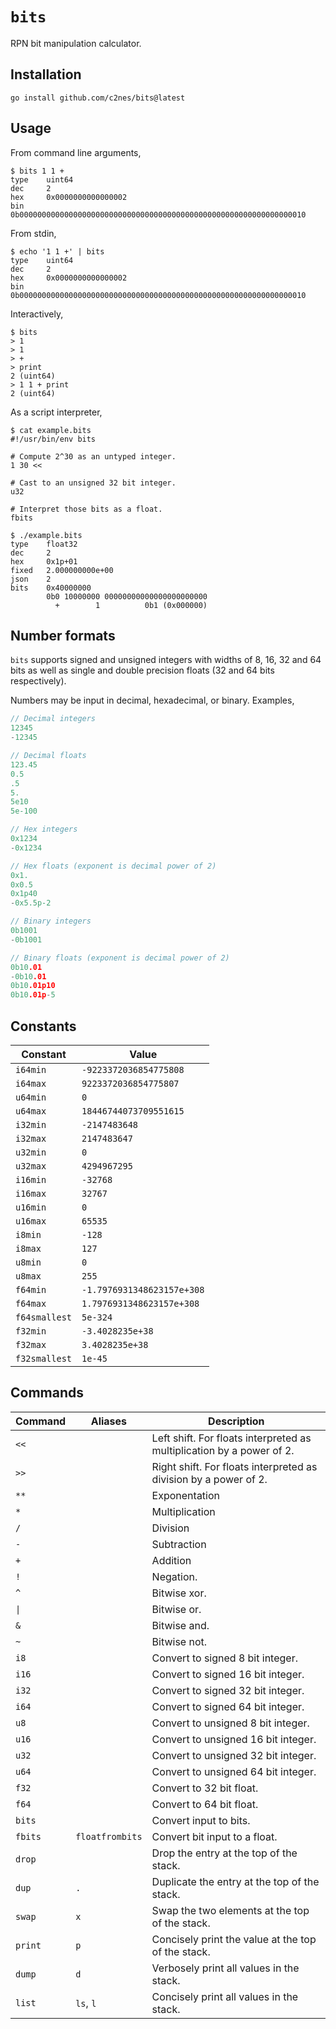 # `bits`

RPN bit manipulation calculator.

## Installation

```
go install github.com/c2nes/bits@latest
```

## Usage

From command line arguments,

```
$ bits 1 1 +
type    uint64
dec     2
hex     0x0000000000000002
bin     0b0000000000000000000000000000000000000000000000000000000000000010
```

From stdin,

```
$ echo '1 1 +' | bits
type    uint64
dec     2
hex     0x0000000000000002
bin     0b0000000000000000000000000000000000000000000000000000000000000010
```

Interactively,

```
$ bits
> 1
> 1
> +
> print
2 (uint64)
> 1 1 + print
2 (uint64)
```

As a script interpreter,

```
$ cat example.bits
#!/usr/bin/env bits

# Compute 2^30 as an untyped integer.
1 30 <<

# Cast to an unsigned 32 bit integer.
u32

# Interpret those bits as a float.
fbits

$ ./example.bits
type    float32
dec     2
hex     0x1p+01
fixed   2.000000000e+00
json    2
bits    0x40000000
        0b0 10000000 00000000000000000000000
          +        1          0b1 (0x000000)
```

## Number formats

`bits` supports signed and unsigned integers with widths of 8, 16, 32 and 64 bits as well as single and double precision floats (32 and 64 bits respectively).

Numbers may be input in decimal, hexadecimal, or binary. Examples,

<!-- higlight as c++ since it's close enough -->

```cpp
// Decimal integers
12345
-12345

// Decimal floats
123.45
0.5
.5
5.
5e10
5e-100

// Hex integers
0x1234
-0x1234

// Hex floats (exponent is decimal power of 2)
0x1.
0x0.5
0x1p40
-0x5.5p-2

// Binary integers
0b1001
-0b1001

// Binary floats (exponent is decimal power of 2)
0b10.01
-0b10.01
0b10.01p10
0b10.01p-5
```

## Constants

| Constant      | Value                      |
| ------------- | -------------------------- |
| `i64min`      | `-9223372036854775808`     |
| `i64max`      | `9223372036854775807`      |
| `u64min`      | `0`                        |
| `u64max`      | `18446744073709551615`     |
| `i32min`      | `-2147483648`              |
| `i32max`      | `2147483647`               |
| `u32min`      | `0`                        |
| `u32max`      | `4294967295`               |
| `i16min`      | `-32768`                   |
| `i16max`      | `32767`                    |
| `u16min`      | `0`                        |
| `u16max`      | `65535`                    |
| `i8min`       | `-128`                     |
| `i8max`       | `127`                      |
| `u8min`       | `0`                        |
| `u8max`       | `255`                      |
| `f64min`      | `-1.7976931348623157e+308` |
| `f64max`      | `1.7976931348623157e+308`  |
| `f64smallest` | `5e-324`                   |
| `f32min`      | `-3.4028235e+38`           |
| `f32max`      | `3.4028235e+38`            |
| `f32smallest` | `1e-45`                    |

## Commands

| Command | Aliases         | Description                                                           |
| ------- | --------------- | --------------------------------------------------------------------- |
| `<<`    |                 | Left shift. For floats interpreted as multiplication by a power of 2. |
| `>>`    |                 | Right shift. For floats interpreted as division by a power of 2.      |
| `**`    |                 | Exponentation                                                         |
| `*`     |                 | Multiplication                                                        |
| `/`     |                 | Division                                                              |
| `-`     |                 | Subtraction                                                           |
| `+`     |                 | Addition                                                              |
| `!`     |                 | Negation.                                                             |
| `^`     |                 | Bitwise xor.                                                          |
| `\|`    |                 | Bitwise or.                                                           |
| `&`     |                 | Bitwise and.                                                          |
| `~`     |                 | Bitwise not.                                                          |
| `i8`    |                 | Convert to signed 8 bit integer.                                      |
| `i16`   |                 | Convert to signed 16 bit integer.                                     |
| `i32`   |                 | Convert to signed 32 bit integer.                                     |
| `i64`   |                 | Convert to signed 64 bit integer.                                     |
| `u8`    |                 | Convert to unsigned 8 bit integer.                                    |
| `u16`   |                 | Convert to unsigned 16 bit integer.                                   |
| `u32`   |                 | Convert to unsigned 32 bit integer.                                   |
| `u64`   |                 | Convert to unsigned 64 bit integer.                                   |
| `f32`   |                 | Convert to 32 bit float.                                              |
| `f64`   |                 | Convert to 64 bit float.                                              |
| `bits`  |                 | Convert input to bits.                                                |
| `fbits` | `floatfrombits` | Convert bit input to a float.                                         |
| `drop`  |                 | Drop the entry at the top of the stack.                               |
| `dup`   | `.`             | Duplicate the entry at the top of the stack.                          |
| `swap`  | `x`             | Swap the two elements at the top of the stack.                        |
| `print` | `p`             | Concisely print the value at the top of the stack.                    |
| `dump`  | `d`             | Verbosely print all values in the stack.                              |
| `list`  | `ls`, `l`       | Concisely print all values in the stack.                              |
